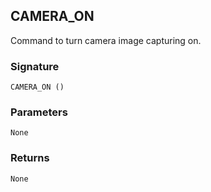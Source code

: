 ## CAMERA\_ON

Command to turn camera image capturing on.


### Signature

`CAMERA_ON ()`


### Parameters

`None`


### Returns

`None`
